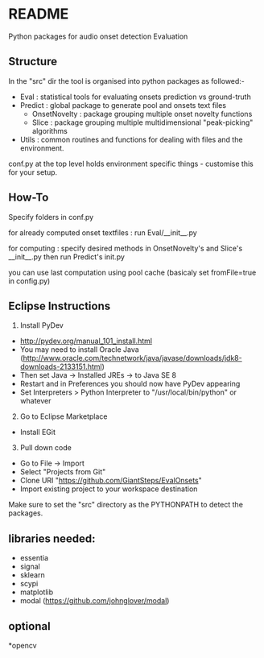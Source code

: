 README
======
Python packages for audio onset detection Evaluation

Structure
---------
In the "src" dir the tool is organised into python packages as followed:-

* Eval : statistical tools for evaluating onsets prediction vs ground-truth
* Predict : global package to generate pool and onsets text files
	* OnsetNovelty : package grouping multiple onset novelty functions
	* Slice : package grouping multiple multidimensional "peak-picking" algorithms
* Utils : common routines and functions for dealing with files and the environment.

conf.py at the top level holds environment specific things - customise this for your setup.


How-To
---------
Specify folders in conf.py

for already computed onset textfiles : run Eval/\_\_init\_\_.py

for computing : specify desired methods in OnsetNovelty's and Slice's \_\_init\_\_.py then run Predict's init.py

you can use last computation using pool cache (basicaly set fromFile=true in config.py)


Eclipse Instructions
---------------------------
1. Install PyDev
 * http://pydev.org/manual_101_install.html
 * You may need to install Oracle Java (http://www.oracle.com/technetwork/java/javase/downloads/jdk8-downloads-2133151.html)
 * Then set Java -> Installed JREs -> to Java SE 8
 * Restart and in Preferences you should now have PyDev appearing
  * Set Interpreters > Python Interpreter to "/usr/local/bin/python" or whatever
2. Go to Eclipse Marketplace
 * Install EGit
3. Pull down code
 * Go to File -> Import 
 * Select "Projects from Git"
 * Clone URI "https://github.com/GiantSteps/EvalOnsets"
 * Import existing project to your workspace destination
 
Make sure to set the "src" directory as the PYTHONPATH to detect the packages.


libraries needed:
------------

* essentia
* signal
* sklearn
* scypi
* matplotlib
* modal (https://github.com/johnglover/modal)


optional
------------
*opencv
